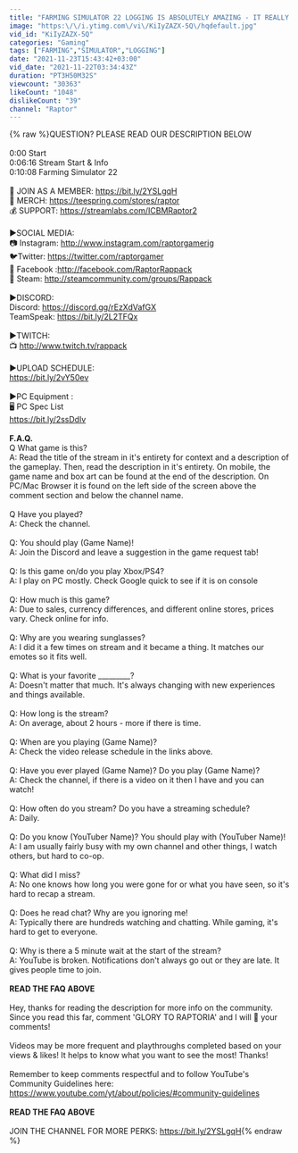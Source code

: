 ```yaml
---
title: "FARMING SIMULATOR 22 LOGGING IS ABSOLUTELY AMAZING - IT REALLY IS THIS GOOD!"
image: "https:\/\/i.ytimg.com\/vi\/KiIyZAZX-5Q\/hqdefault.jpg"
vid_id: "KiIyZAZX-5Q"
categories: "Gaming"
tags: ["FARMING","SIMULATOR","LOGGING"]
date: "2021-11-23T15:43:42+03:00"
vid_date: "2021-11-22T03:34:43Z"
duration: "PT3H50M32S"
viewcount: "30363"
likeCount: "1048"
dislikeCount: "39"
channel: "Raptor"
---
```

{% raw %}QUESTION? PLEASE READ OUR DESCRIPTION BELOW<br /><br />0:00 Start<br />0:06:16 Stream Start &amp; Info<br />0:10:08 Farming Simulator 22<br /><br />🦖 JOIN AS A MEMBER: <a rel="nofollow" target="blank" href="https://bit.ly/2YSLgqH">https://bit.ly/2YSLgqH</a><br />👕 MERCH: <a rel="nofollow" target="blank" href="https://teespring.com/stores/raptor">https://teespring.com/stores/raptor</a><br />💰 SUPPORT: <a rel="nofollow" target="blank" href="https://streamlabs.com/ICBMRaptor2">https://streamlabs.com/ICBMRaptor2</a><br /><br />►SOCIAL MEDIA:<br />📷 Instagram: <a rel="nofollow" target="blank" href="http://www.instagram.com/raptorgamerig">http://www.instagram.com/raptorgamerig</a><br />🐦Twitter: <a rel="nofollow" target="blank" href="https://twitter.com/raptorgamer">https://twitter.com/raptorgamer</a><br />📘 Facebook :<a rel="nofollow" target="blank" href="http://facebook.com/RaptorRappack">http://facebook.com/RaptorRappack</a><br />💨 Steam: <a rel="nofollow" target="blank" href="http://steamcommunity.com/groups/Rappack">http://steamcommunity.com/groups/Rappack</a><br /><br />►DISCORD: <br />Discord: <a rel="nofollow" target="blank" href="https://discord.gg/rEzXdVafGX">https://discord.gg/rEzXdVafGX</a><br />TeamSpeak: <a rel="nofollow" target="blank" href="https://bit.ly/2L2TFQx">https://bit.ly/2L2TFQx</a><br /><br />►TWITCH:<br />📺 <a rel="nofollow" target="blank" href="http://www.twitch.tv/rappack">http://www.twitch.tv/rappack</a><br /><br />►UPLOAD SCHEDULE:<br /><a rel="nofollow" target="blank" href="https://bit.ly/2vY50ev">https://bit.ly/2vY50ev</a><br /><br />►PC Equipment :<br />🖥️ PC Spec List<br /><a rel="nofollow" target="blank" href="https://bit.ly/2ssDdlv">https://bit.ly/2ssDdlv</a><br /><br />**F.A.Q.**<br />Q What game is this?<br />A: Read the title of the stream in it's entirety for context and a description of the gameplay. Then, read the description in it's entirety. On mobile, the game name and box art can be found at the end of the description. On PC/Mac Browser it is found on the left side of the screen above the comment section and below the channel name.<br /><br />Q Have you played?<br />A: Check the channel.<br /><br />Q: You should play (Game Name)!<br />A: Join the Discord and leave a suggestion in the game request tab!<br /><br />Q: Is this game on/do you play Xbox/PS4?<br />A: I play on PC mostly. Check Google quick to see if it is on console<br /><br />Q: How much is this game?<br />A: Due to sales, currency differences, and different online stores, prices vary. Check online for info.<br /><br />Q: Why are you wearing sunglasses?<br />A: I did it a few times on stream and it became a thing. It matches our emotes so it fits well.<br /><br />Q: What is your favorite _________?<br />A: Doesn't matter that much. It's always changing with new experiences and things available.<br /><br />Q: How long is the stream?<br />A: On average, about 2 hours - more if there is time.<br /><br />Q: When are you playing (Game Name)?<br />A: Check the video release schedule in the links above.<br /><br />Q: Have you ever played (Game Name)? Do you play (Game Name)?<br />A: Check the channel, if there is a video on it then I have and you can watch!<br /><br />Q: How often do you stream? Do you have a streaming schedule?<br />A: Daily.<br /><br />Q: Do you know (YouTuber Name)? You should play with (YouTuber Name)!<br />A: I am usually fairly busy with my own channel and other things, I watch others, but hard to co-op.<br /><br />Q: What did I miss?<br />A: No one knows how long you were gone for or what you have seen, so it's hard to recap a stream.<br /><br />Q: Does he read chat? Why are you ignoring me!<br />A: Typically there are hundreds watching and chatting. While gaming, it's hard to get to everyone.<br /><br />Q: Why is there a 5 minute wait at the start of the stream?<br />A: YouTube is broken. Notifications don't always go out or they are late. It gives people time to join.<br /><br />**READ THE FAQ ABOVE**<br /><br />Hey, thanks for reading the description for more info on the community. Since you read this far, comment 'GLORY TO RAPTORIA' and I will 💖 your comments!<br /><br />Videos may be more frequent and playthroughs completed based on your views &amp; likes! It helps to know what you want to see the most! Thanks!<br /><br />Remember to keep comments respectful and to follow YouTube's Community Guidelines here: <a rel="nofollow" target="blank" href="https://www.youtube.com/yt/about/policies/#community-guidelines">https://www.youtube.com/yt/about/policies/#community-guidelines</a><br /><br />**READ THE FAQ ABOVE**<br /><br />JOIN THE CHANNEL FOR MORE PERKS: <a rel="nofollow" target="blank" href="https://bit.ly/2YSLgqH">https://bit.ly/2YSLgqH</a>{% endraw %}
